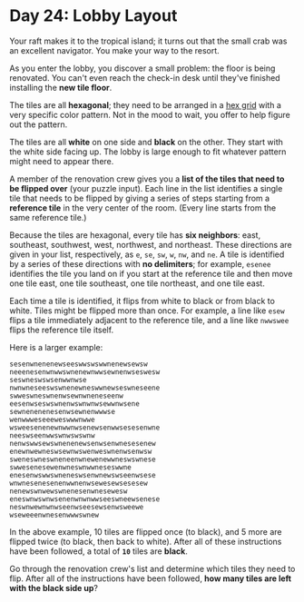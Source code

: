 # Day 24: Lobby Layout
Your raft makes it to the tropical island; it turns out that the small crab was an excellent navigator. You make your 
way to the resort.

As you enter the lobby, you discover a small problem: the floor is being renovated. You can't even reach the check-in 
desk until they've finished installing the **new tile floor**.

The tiles are all **hexagonal**; they need to be arranged in a [hex grid](https://en.wikipedia.org/wiki/Hexagonal_tiling) 
with a very specific color pattern. Not in the mood to wait, you offer to help figure out the pattern.

The tiles are all **white** on one side and **black** on the other. They start with the white side facing up. The lobby 
is large enough to fit whatever pattern might need to appear there.

A member of the renovation crew gives you a **list of the tiles that need to be flipped over** (your puzzle input). Each 
line in the list identifies a single tile that needs to be flipped by giving a series of steps starting from a 
**reference tile** in the very center of the room. (Every line starts from the same reference tile.)

Because the tiles are hexagonal, every tile has **six neighbors**: east, southeast, southwest, west, northwest, and 
northeast. These directions are given in your list, respectively, as `e`, `se`, `sw`, `w`, `nw`, and `ne`. A tile is 
identified by a series of these directions with **no delimiters**; for example, `esenee` identifies the tile you land on 
if you start at the reference tile and then move one tile east, one tile southeast, one tile northeast, and one tile 
east.

Each time a tile is identified, it flips from white to black or from black to white. Tiles might be flipped more than 
once. For example, a line like `esew` flips a tile immediately adjacent to the reference tile, and a line like `nwwswee` 
flips the reference tile itself.

Here is a larger example:
```
sesenwnenenewseeswwswswwnenewsewsw
neeenesenwnwwswnenewnwwsewnenwseswesw
seswneswswsenwwnwse
nwnwneseeswswnenewneswwnewseswneseene
swweswneswnenwsewnwneneseenw
eesenwseswswnenwswnwnwsewwnwsene
sewnenenenesenwsewnenwwwse
wenwwweseeeweswwwnwwe
wsweesenenewnwwnwsenewsenwwsesesenwne
neeswseenwwswnwswswnw
nenwswwsewswnenenewsenwsenwnesesenew
enewnwewneswsewnwswenweswnenwsenwsw
sweneswneswneneenwnewenewwneswswnese
swwesenesewenwneswnwwneseswwne
enesenwswwswneneswsenwnewswseenwsese
wnwnesenesenenwwnenwsewesewsesesew
nenewswnwewswnenesenwnesewesw
eneswnwswnwsenenwnwnwwseeswneewsenese
neswnwewnwnwseenwseesewsenwsweewe
wseweeenwnesenwwwswnew
```
In the above example, 10 tiles are flipped once (to black), and 5 more are flipped twice (to black, then back to white). 
After all of these instructions have been followed, a total of **`10`** tiles are **black**.

Go through the renovation crew's list and determine which tiles they need to flip. After all of the instructions have 
been followed, **how many tiles are left with the black side up**?
